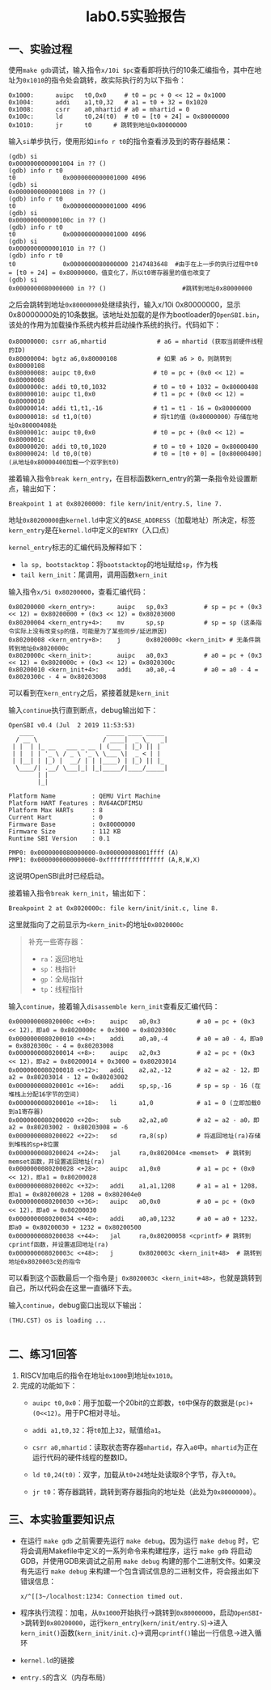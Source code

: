 <h1><center>lab0.5实验报告</center></h1>

## 一、实验过程

使用`make gdb`调试，输入指令`x/10i $pc`查看即将执行的10条汇编指令，其中在地址为`0x1010`的指令处会跳转，故实际执行的为以下指令：

```assembly
0x1000:      auipc   t0,0x0     # t0 = pc + 0 << 12 = 0x1000
0x1004:      addi    a1,t0,32   # a1 = t0 + 32 = 0x1020
0x1008:      csrr    a0,mhartid # a0 = mhartid = 0
0x100c:      ld      t0,24(t0)  # t0 = [t0 + 24] = 0x80000000
0x1010:      jr      t0      # 跳转到地址0x80000000
```

输入`si`单步执行，使用形如`info r t0`的指令查看涉及到的寄存器结果：

```assembly
(gdb) si
0x0000000000001004 in ?? ()
(gdb) info r t0
t0             0x0000000000001000 4096
(gdb) si
0x0000000000001008 in ?? ()
(gdb) info r t0
t0             0x0000000000001000 4096
(gdb) si
0x000000000000100c in ?? ()
(gdb) info r t0
t0             0x0000000000001000 4096
(gdb) si
0x0000000000001010 in ?? ()
(gdb) info r t0
t0             0x0000000080000000 2147483648  #由于在上一步的执行过程中t0 = [t0 + 24] = 0x80000000，值变化了，所以t0寄存器里的值也改变了
(gdb) si
0x0000000080000000 in ?? ()                     #跳转到地址0x80000000

```

之后会跳转到地址`0x80000000`处继续执行，输入x/10i 0x80000000，显示0x80000000处的10条数据。该地址处加载的是作为bootloader的`OpenSBI.bin`，该处的作用为加载操作系统内核并启动操作系统的执行。代码如下：

```assembly
0x80000000: csrr a6,mhartid              # a6 = mhartid (获取当前硬件线程的ID)
0x80000004: bgtz a6,0x80000108           # 如果 a6 > 0，则跳转到0x80000108
0x80000008: auipc t0,0x0                # t0 = pc + (0x0 << 12) = 0x80000008
0x8000000c: addi t0,t0,1032             # t0 = t0 + 1032 = 0x80000408
0x80000010: auipc t1,0x0                # t1 = pc + (0x0 << 12) = 0x80000010
0x80000014: addi t1,t1,-16              # t1 = t1 - 16 = 0x80000000
0x80000018: sd t1,0(t0)                 # 将t1的值（0x80000000）存储在地址0x80000408处
0x8000001c: auipc t0,0x0                # t0 = pc + (0x0 << 12) = 0x8000001c
0x80000020: addi t0,t0,1020             # t0 = t0 + 1020 = 0x80000400
0x80000024: ld t0,0(t0)                 # t0 = [t0 + 0] = [0x80000400] (从地址0x80000400加载一个双字到t0)
```

接着输入指令`break kern_entry`，在目标函数kern_entry的第一条指令处设置断点，输出如下：

```assembly
Breakpoint 1 at 0x80200000: file kern/init/entry.S, line 7.
```

地址`0x80200000`由`kernel.ld`中定义的`BASE_ADDRESS`（加载地址）所决定，标签`kern_entry`是在`kernel.ld`中定义的`ENTRY`（入口点）

`kernel_entry`标志的汇编代码及解释如下：

+ `la sp, bootstacktop`：将`bootstacktop`的地址赋给`sp`，作为栈
+ `tail kern_init`：尾调用，调用函数`kern_init`

输入指令`x/5i 0x80200000`，查看汇编代码：

```assembly
0x80200000 <kern_entry>:      auipc   sp,0x3          # sp = pc + (0x3 << 12) = 0x80200000 + (0x3 << 12) = 0x80203000
0x80200004 <kern_entry+4>:    mv      sp,sp           # sp = sp (这条指令实际上没有改变sp的值，可能是为了某些同步/延迟原因)
0x80200008 <kern_entry+8>:    j       0x8020000c <kern_init> # 无条件跳转到地址0x8020000c
0x8020000c <kern_init>:       auipc   a0,0x3          # a0 = pc + (0x3 << 12) = 0x8020000c + (0x3 << 12) = 0x8020300c
0x80200010 <kern_init+4>:     addi    a0,a0,-4        # a0 = a0 - 4 = 0x8020300c - 4 = 0x80203008
```

可以看到在`kern_entry`之后，紧接着就是`kern_init`

输入`continue`执行直到断点，debug输出如下：

```
OpenSBI v0.4 (Jul  2 2019 11:53:53)
   ____                    _____ ____ _____
  / __ \                  / ____|  _ \_   _|
 | |  | |_ __   ___ _ __ | (___ | |_) || |
 | |  | | '_ \ / _ \ '_ \ \___ \|  _ < | |
 | |__| | |_) |  __/ | | |____) | |_) || |_
  \____/| .__/ \___|_| |_|_____/|____/_____|
        | |
        |_|

Platform Name          : QEMU Virt Machine
Platform HART Features : RV64ACDFIMSU
Platform Max HARTs     : 8
Current Hart           : 0
Firmware Base          : 0x80000000
Firmware Size          : 112 KB
Runtime SBI Version    : 0.1

PMP0: 0x0000000080000000-0x000000008001ffff (A)
PMP1: 0x0000000000000000-0xffffffffffffffff (A,R,W,X)
```

这说明OpenSBI此时已经启动。

接着输入指令`break kern_init`，输出如下：

```assembly
Breakpoint 2 at 0x8020000c: file kern/init/init.c, line 8.
```

这里就指向了之前显示为`<kern_init>`的地址`0x8020000c`

> 补充一些寄存器：
>
> + `ra`：返回地址
> + `sp`：栈指针
> + `gp`：全局指针
> + `tp`：线程指针

输入`continue`，接着输入`disassemble kern_init`查看反汇编代码：

```assembly
0x000000008020000c <+0>:    auipc   a0,0x3          # a0 = pc + (0x3 << 12)，即a0 = 0x8020000c + 0x3000 = 0x8020300c
0x0000000080200010 <+4>:    addi    a0,a0,-4        # a0 = a0 - 4，即a0 = 0x8020300c - 4 = 0x80203008
0x0000000080200014 <+8>:    auipc   a2,0x3          # a2 = pc + (0x3 << 12)，即a2 = 0x80200014 + 0x3000 = 0x80203014
0x0000000080200018 <+12>:   addi    a2,a2,-12       # a2 = a2 - 12，即a2 = 0x80203014 - 12 = 0x80203002
0x000000008020001c <+16>:   addi    sp,sp,-16       # sp = sp - 16 (在堆栈上分配16字节的空间)
0x000000008020001e <+18>:   li      a1,0            # a1 = 0 (立即加载0到a1寄存器)
0x0000000080200020 <+20>:   sub     a2,a2,a0        # a2 = a2 - a0，即a2 = 0x80203002 - 0x80203008 = -6
0x0000000080200022 <+22>:   sd      ra,8(sp)        # 将返回地址(ra)存储到堆栈的sp+8位置
0x0000000080200024 <+24>:   jal     ra,0x802004ce <memset>  # 跳转到memset函数，并设置返回地址(ra)
0x0000000080200028 <+28>:   auipc   a1,0x0          # a1 = pc + (0x0 << 12)，即a1 = 0x80200028
0x000000008020002c <+32>:   addi    a1,a1,1208      # a1 = a1 + 1208，即a1 = 0x80200028 + 1208 = 0x802004e0
0x0000000080200030 <+36>:   auipc   a0,0x0          # a0 = pc + (0x0 << 12)，即a0 = 0x80200030
0x0000000080200034 <+40>:   addi    a0,a0,1232      # a0 = a0 + 1232，即a0 = 0x80200030 + 1232 = 0x80200500
0x0000000080200038 <+44>:   jal     ra,0x80200058 <cprintf> # 跳转到cprintf函数，并设置返回地址(ra)
0x000000008020003c <+48>:   j       0x8020003c <kern_init+48>  # 跳转到地址0x8020003c处的指令
```

可以看到这个函数最后一个指令是`j 0x8020003c <kern_init+48>`，也就是跳转到自己，所以代码会在这里一直循环下去。

输入`continue`，debug窗口出现以下输出：

```
(THU.CST) os is loading ...


```

## 二、练习1回答

1. RISCV加电后的指令在地址`0x1000`到地址`0x1010`。
2. 完成的功能如下：
   + `auipc t0,0x0`：用于加载一个20bit的立即数，`t0`中保存的数据是`(pc)+(0<<12)`。用于PC相对寻址。

   + `addi a1,t0,32`：将`t0`加上`32`，赋值给`a1`。

   + `csrr a0,mhartid`：读取状态寄存器`mhartid`，存入`a0`中。`mhartid`为正在运行代码的硬件线程的整数ID。

   + `ld t0,24(t0)`：双字，加载从`t0+24`地址处读取8个字节，存入`t0`。

   + `jr t0`：寄存器跳转，跳转到寄存器指向的地址处（此处为`0x80000000`）。

## 三、本实验重要知识点

+ 在运行 `make gdb` 之前需要先运行 `make debug`。因为运行 `make debug` 时，它将会调用Makefile中定义的一系列命令来构建程序，运行 `make gdb` 将启动GDB，并使用GDB来调试之前用 `make debug` 构建的那个二进制文件。如果没有先运行 `make debug` 来构建一个包含调试信息的二进制文件，将会报出如下错误信息：

  ```assembly
  x/^[[3~/localhost:1234: Connection timed out.
  ```

+ 程序执行流程：加电，从`0x1000`开始执行->跳转到`0x80000000`，启动`OpenSBI`->跳转到`0x80200000`，运行`kern_entry`(`kern/init/entry.S`)->进入`kern_init()`函数(`kern_init/init.c`)->调用`cprintf()`输出一行信息->进入循环
+ `kernel.ld`的链接
+ `entry.S`的含义（内存布局）
